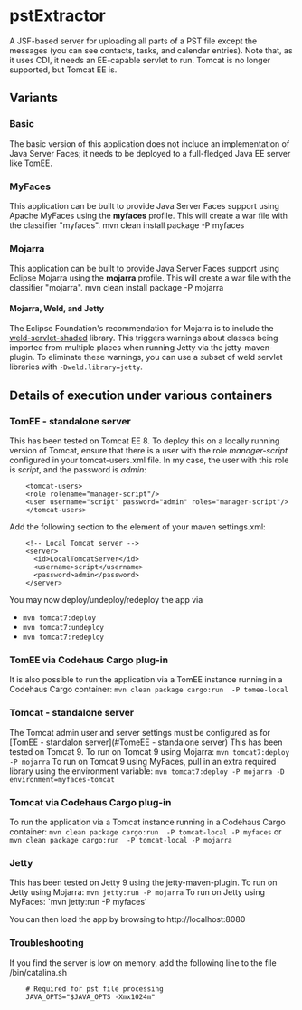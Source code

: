 # pstExtractor

A JSF-based server for uploading all parts of a PST file except the messages (you can see contacts, tasks, and calendar entries). Note that, as it uses CDI, it needs an EE-capable servlet to run. Tomcat is no longer supported, but Tomcat EE is.

## Variants
### Basic
The basic version of this application does not include an implementation of Java Server Faces; it needs to be deployed to a full-fledged Java EE server like TomEE.

### MyFaces
This application can be built to provide Java Server Faces support using Apache MyFaces using the **myfaces** profile. This will create a war file with the classifier "myfaces".
    mvn clean install package -P myfaces

### Mojarra
This application can be built to provide Java Server Faces support using Eclipse Mojarra using the **mojarra** profile. This will create a war file with the classifier "mojarra".
    mvn clean install package -P mojarra

#### Mojarra, Weld, and Jetty
The Eclipse Foundation's recommendation for Mojarra is to include the [weld-servlet-shaded](https://mvnrepository.com/artifact/org.jboss.weld.servlet/weld-servlet-shaded) library. This triggers warnings about classes being imported from multiple places when running Jetty via the jetty-maven-plugin. To eliminate these warnings, you can use a subset of weld servlet libraries with `-Dweld.library=jetty`.

## Details of execution under various containers
### TomEE - standalone server
This has been tested on Tomcat EE 8. To deploy this on a locally running version of Tomcat, ensure that there is a user with the role _manager-script_ configured in your tomcat-users.xml file. In my case, the user with this role is _script_, and the password is _admin_:
```
    <tomcat-users>
	<role rolename="manager-script"/>
	<user username="script" password="admin" roles="manager-script"/>
    </tomcat-users>
```

Add the following section to the <servers> element of your maven settings.xml:
```
    <!-- Local Tomcat server -->
    <server>
      <id>LocalTomcatServer</id>
      <username>script</username>
      <password>admin</password>
    </server>
```

You may now deploy/undeploy/redeploy the app via
- `mvn tomcat7:deploy`
- `mvn tomcat7:undeploy`
- `mvn tomcat7:redeploy`

### TomEE via Codehaus Cargo plug-in
It is also possible to run the application via a TomEE instance running in a Codehaus Cargo container:
`mvn clean package cargo:run  -P tomee-local`

### Tomcat - standalone server
The Tomcat admin user and server settings must be configured as for [TomEE - standalon server](#TomeEE - standalone server)
This has been tested on Tomcat 9. To run on Tomcat 9 using Mojarra:
`mvn tomcat7:deploy -P mojarra`
To run on Tomcat 9 using MyFaces, pull in an extra required library using the environment variable:
`mvn tomcat7:deploy -P mojarra -D environment=myfaces-tomcat`

### Tomcat via Codehaus Cargo plug-in
To run the application via a Tomcat instance running in a Codehaus Cargo container:
`mvn clean package cargo:run  -P tomcat-local -P myfaces`
or
`mvn clean package cargo:run  -P tomcat-local -P mojarra`

### Jetty
This has been tested on Jetty 9 using the jetty-maven-plugin. To run on Jetty using Mojarra:
`mvn jetty:run -P mojarra`
To run on Jetty using MyFaces:
`mvn jetty:run -P myfaces'

You can then load the app by browsing to http://localhost:8080

### Troubleshooting
If you find the server is low on memory, add the following line to the file <tomcat-home>/bin/catalina.sh
```
    # Required for pst file processing
    JAVA_OPTS="$JAVA_OPTS -Xmx1024m"
```
